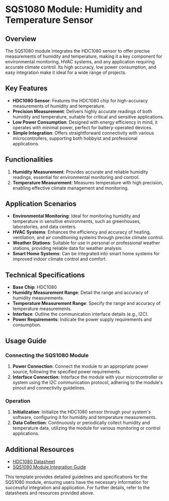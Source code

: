 # SQS1080 Module: Humidity and Temperature Sensor

## Overview

The SQS1080 module integrates the HDC1080 sensor to offer precise measurements of humidity and temperature, making it a key component for environmental monitoring, HVAC systems, and any application requiring accurate climate control. Its high accuracy, low power consumption, and easy integration make it ideal for a wide range of projects.

## Key Features

- **HDC1080 Sensor**: Features the HDC1080 chip for high-accuracy measurements of humidity and temperature.
- **Precision Measurement**: Delivers highly accurate readings of both humidity and temperature, suitable for critical and sensitive applications.
- **Low Power Consumption**: Designed with energy efficiency in mind, it operates with minimal power, perfect for battery-operated devices.
- **Simple Integration**: Offers straightforward connectivity with various microcontrollers, supporting both hobbyist and professional applications.

## Functionalities

1. **Humidity Measurement**: Provides accurate and reliable humidity readings, essential for environmental monitoring and control.
2. **Temperature Measurement**: Measures temperature with high precision, enabling effective climate management and monitoring.

## Application Scenarios

- **Environmental Monitoring**: Ideal for monitoring humidity and temperature in sensitive environments, such as greenhouses, laboratories, and data centers.
- **HVAC Systems**: Enhances the efficiency and accuracy of heating, ventilation, and air conditioning systems through precise climate control.
- **Weather Stations**: Suitable for use in personal or professional weather stations, providing reliable data for weather analysis.
- **Smart Home Systems**: Can be integrated into smart home systems for improved indoor climate control and comfort.

## Technical Specifications

- **Base Chip**: HDC1080
- **Humidity Measurement Range**: Detail the range and accuracy of humidity measurements.
- **Temperature Measurement Range**: Specify the range and accuracy of temperature measurements.
- **Interface**: Outline the communication interface details (e.g., I2C).
- **Power Requirements**: Indicate the power supply requirements and consumption.

## Usage Guide

### Connecting the SQS1080 Module

1. **Power Connection**: Connect the module to an appropriate power source, following the specified power requirements.
2. **Interface Connection**: Interface the module with your microcontroller or system using the I2C communication protocol, adhering to the module's pinout and connectivity guidelines.

### Operation

1. **Initialization**: Initialize the HDC1080 sensor through your system's software, configuring it for humidity and temperature measurements.
2. **Data Collection**: Continuously or periodically collect humidity and temperature data, utilizing the module for various monitoring or control applications.

## Additional Resources

- [HDC1080 Datasheet](https://www.example.com/HDC1080-datasheet "Datasheet for the HDC1080 sensor")
- [SQS1080 Module Integration Guide](https://www.example.com/SQS1080-integration-guide "Guide for integrating the SQS1080 module into systems")

This template provides detailed guidelines and specifications for the SQS1080 module, ensuring users have the necessary information for successful integration and application. For further details, refer to the datasheets and resources provided above.

